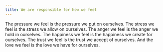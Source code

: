 ```yaml
---
title: We are responsible for how we feel
---
```


The pressure we feel is the pressure we put on ourselves. The stress we feel is the stress we allow on ourselves. The anger we feel is the anger we hold in ourselves. The happiness we feel is the happiness we create for ourselves. The trust we feel is the trust we accept of ourselves. And the love we feel is the love we have for ourselves.
